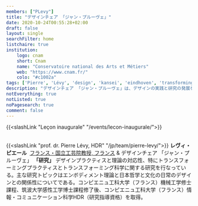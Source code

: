 ```yaml
---
members: ["PLevy"]
title: "デザインチェア 「ジャン・プルーヴェ」"
date: 2020-10-24T00:55:28+02:00
draft: false
layout: single
searchFilter: home
listchaire: true
institution:
    logo: cnam
    short: Cnam
    name: "Conservatoire national des Arts et Métiers"
    web: "https://www.cnam.fr/"
    colo: "#c1002a"
tags: ['Pierre', 'Lévy', 'design', 'kansei', 'eindhoven', 'transforming_practices']
description: "デザインチェア 「ジャン・プルーヴェ」は、デザインの実践と研究の発展を目的とした場所です。日常生活における反射的な実践を通じた社会変革を視野に入れ、研究、教育、デザインプロジェクトを組み合わせたプログラムに取り組んでいます。"
notEverything: true
notListed: true
noPagesearch: true
comment: false
---
```


{{<slashLink "Leçon inaugurale" "/events/lecon-inaugurale/">}}

&nbsp;  
{{<slashLink "prof. dr. Pierre Lévy, HDR" "/jp/team/pierre-levy/">}} **レヴィ・ピエール** &nbsp;[フランス・国立工芸院教授, フランス](https://cnam.fr) & デザインチェア 「ジャン・プルーヴェ」
**「研究」**&nbsp;デザインプラクティスと理論の対応性、特にトランスフォーミングプラクティスとトランスフォーミング科学に関する研究を行なっている。主な研究トピックはエンボディメント理論と日本哲学と文化の日常のデザインとの関係性についてである。コンピエニュ工科大学（フランス）機械工学修士課程、筑波大学感性工学博士課程修了後、コンピエニュ工科大学（フランス）情報・コミュニケーション科学HDR（研究指導資格）を取得。
